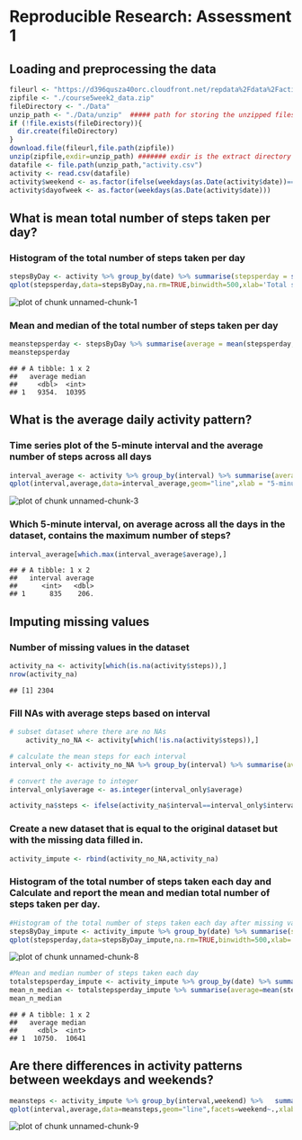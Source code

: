# Reproducible Research:  Assessment 1
## Loading and preprocessing the data

```r
fileurl <- "https://d396qusza40orc.cloudfront.net/repdata%2Fdata%2Factivity.zip"
zipfile <- "./course5week2_data.zip"
fileDirectory <- "./Data"
unzip_path <- "./Data/unzip"  ##### path for storing the unzipped files #######
if (!file.exists(fileDirectory)){
  dir.create(fileDirectory)
}
download.file(fileurl,file.path(zipfile))
unzip(zipfile,exdir=unzip_path) ####### exdir is the extract directory ##########
datafile <- file.path(unzip_path,"activity.csv")
activity <- read.csv(datafile)
activity$weekend <- as.factor(ifelse(weekdays(as.Date(activity$date))=="Saturday" | weekdays(as.Date(activity$date))=="Sunday","weekend","weekday"))
activity$dayofweek <- as.factor(weekdays(as.Date(activity$date)))
```

## What is mean total number of steps taken per day?
### Histogram of the total number of steps taken per day

```r
stepsByDay <- activity %>% group_by(date) %>% summarise(stepsperday = sum(steps,na.rm = TRUE))
qplot(stepsperday,data=stepsByDay,na.rm=TRUE,binwidth=500,xlab='Total steps per day', ylab='Frequency using binwith 500',main = 'Histogram of the total number of steps taken each day')
```

![plot of chunk unnamed-chunk-1](figure/unnamed-chunk-1-1.png)

### Mean and median of the total number of steps taken per day

```r
meanstepsperday <- stepsByDay %>% summarise(average = mean(stepsperday,na.rm = TRUE),median=median(stepsperday,na.rm = TRUE))
meanstepsperday
```

```
## # A tibble: 1 x 2
##   average median
##     <dbl>  <int>
## 1   9354.  10395
```

## What is the average daily activity pattern?
### Time series plot of the 5-minute interval and the average number of steps across all days

```r
interval_average <- activity %>% group_by(interval) %>% summarise(average = mean(steps,na.rm = TRUE))
qplot(interval,average,data=interval_average,geom="line",xlab = "5-minute intervals",ylab = "Average steps taken across all days")
```

![plot of chunk unnamed-chunk-3](figure/unnamed-chunk-3-1.png)

### Which 5-minute interval, on average across all the days in the dataset, contains the maximum number of steps?

```r
interval_average[which.max(interval_average$average),]
```

```
## # A tibble: 1 x 2
##   interval average
##      <int>   <dbl>
## 1      835    206.
```

## Imputing missing values
### Number of missing values in the dataset

```r
activity_na <- activity[which(is.na(activity$steps)),]
nrow(activity_na)
```

```
## [1] 2304
```

### Fill NAs with average steps based on interval

```r
# subset dataset where there are no NAs
    activity_no_NA <- activity[which(!is.na(activity$steps)),]

# calculate the mean steps for each interval
interval_only <- activity_no_NA %>% group_by(interval) %>% summarise(average=mean(steps))

# convert the average to integer
interval_only$average <- as.integer(interval_only$average)

activity_na$steps <- ifelse(activity_na$interval==interval_only$interval,interval_only$average)
```

### Create a new dataset that is equal to the original dataset but with the missing data filled in.

```r
activity_impute <- rbind(activity_no_NA,activity_na)
```

### Histogram of the total number of steps taken each day and Calculate and report the mean and median total number of steps taken per day.

```r
#Histogram of the total number of steps taken each day after missing values are imputed
stepsByDay_impute <- activity_impute %>% group_by(date) %>% summarise(stepsperday = sum(steps))
qplot(stepsperday,data=stepsByDay_impute,na.rm=TRUE,binwidth=500,xlab='Total steps per day', ylab='Frequency using binwith 500',main = 'Histogram of the total number of steps taken each day')
```

![plot of chunk unnamed-chunk-8](figure/unnamed-chunk-8-1.png)

```r
#Mean and median number of steps taken each day
totalstepsperday_impute <- activity_impute %>% group_by(date) %>% summarise(stepsperday = sum(steps))
mean_n_median <- totalstepsperday_impute %>% summarise(average=mean(stepsperday),median=median(stepsperday))
mean_n_median
```

```
## # A tibble: 1 x 2
##   average median
##     <dbl>  <int>
## 1  10750.  10641
```

## Are there differences in activity patterns between weekdays and weekends?

```r
meansteps <- activity_impute %>% group_by(interval,weekend) %>%   summarise(average = mean(steps))
qplot(interval,average,data=meansteps,geom="line",facets=weekend~.,xlab="5-minute interval",ylab="average number of steps",main="Average steps pattern between Weekday and Weekend")
```

![plot of chunk unnamed-chunk-9](figure/unnamed-chunk-9-1.png)


